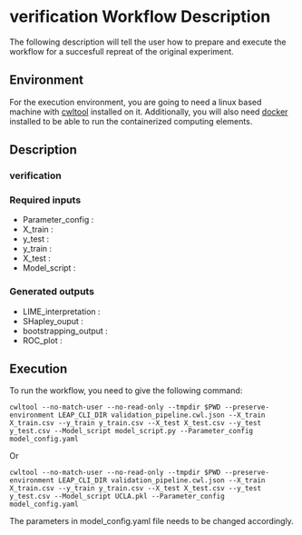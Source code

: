 # verification Workflow Description 
The following description will tell the user how to prepare and execute the workflow for a succesfull
repreat of the original experiment.

## Environment
For the execution environment, you are going to need a linux based machine with [cwltool](https://github.com/common-workflow-language/cwltool)
installed on it. Additionally, you will also need [docker](https://docs.docker.com/engine/install/) installed to be able to run
the containerized computing elements.

## Description

### verification


### Required inputs
 - Parameter_config : 
 - X_train : 
 - y_test : 
 - y_train : 
 - X_test : 
 - Model_script : 


### Generated outputs
 - LIME_interpretation : 
 - SHapley_ouput : 
 - bootstrapping_output : 
 - ROC_plot : 


## Execution
To run the workflow, you need to give the following command:
```
cwltool --no-match-user --no-read-only --tmpdir $PWD --preserve-environment LEAP_CLI_DIR validation_pipeline.cwl.json --X_train X_train.csv --y_train y_train.csv --X_test X_test.csv --y_test y_test.csv --Model_script model_script.py --Parameter_config model_config.yaml 
```
Or
```
cwltool --no-match-user --no-read-only --tmpdir $PWD --preserve-environment LEAP_CLI_DIR validation_pipeline.cwl.json --X_train X_train.csv --y_train y_train.csv --X_test X_test.csv --y_test y_test.csv --Model_script UCLA.pkl --Parameter_config model_config.yaml 
```
The parameters in model_config.yaml file needs to be changed accordingly.
